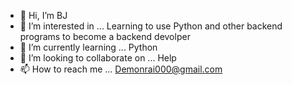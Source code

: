 - 👋 Hi, I’m BJ 
- 👀 I’m interested in ... Learning to use Python and other backend programs to become a backend devolper
- 🌱 I’m currently learning ... Python
- 💞️ I’m looking to collaborate on ... Help
- 📫 How to reach me ... Demonrai000@gmail.com

<!---
DemonRai000/DemonRai000 is a ✨ special ✨ repository because its `README.md` (this file) appears on your GitHub profile.
You can click the Preview link to take a look at your changes.
--->
